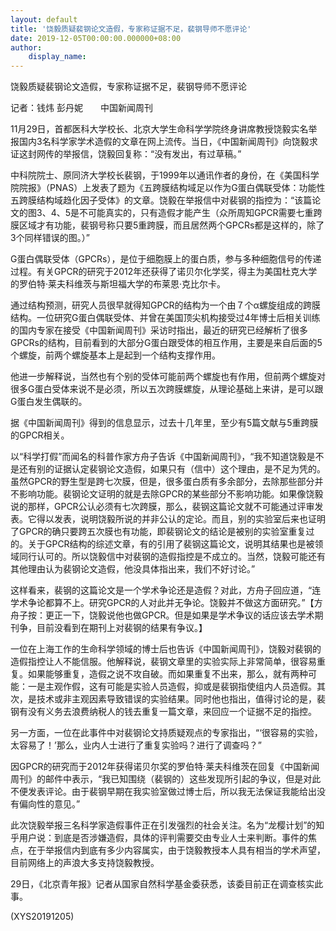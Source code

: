 ```yaml
---
layout: default
title: '饶毅质疑裴钢论文造假，专家称证据不足，裴钢导师不愿评论'
date: 2019-12-05T00:00:00.000000+08:00
author:
    display_name: 
---
```


饶毅质疑裴钢论文造假，专家称证据不足，裴钢导师不愿评论

记者：钱炜 彭丹妮　　中国新闻周刊

11月29日，首都医科大学校长、北京大学生命科学学院终身讲席教授饶毅实名举报国内3名科学家学术造假的文章在网上流传。当日，《中国新闻周刊》向饶毅求证这封网传的举报信，饶毅回复称：“没有发出，有过草稿。”

中科院院士、原同济大学校长裴钢，于1999年以通讯作者的身份，在《美国科学院院报》（PNAS）上发表了题为《五跨膜结构域足以作为G蛋白偶联受体：功能性五跨膜结构域趋化因子受体》的文章。饶毅在举报信中对裴钢的指控为：“该篇论文的图3、4、5是不可能真实的，只有造假才能产生（众所周知GPCR需要七重跨膜区域才有功能，裴钢号称只要5重跨膜，而且居然两个GPCRs都是这样的，除了3个同样错误的图。）”

G蛋白偶联受体（GPCRs），是位于细胞膜上的蛋白质，参与多种细胞信号的传递过程。有关GPCR的研究于2012年还获得了诺贝尔化学奖，得主为美国杜克大学的罗伯特·莱夫科维茨与斯坦福大学的布莱恩·克比尔卡。

通过结构预测，研究人员很早就得知GPCR的结构为一个由７个α螺旋组成的跨膜结构。一位研究G蛋白偶联受体、并曾在美国顶尖机构接受过4年博士后相关训练的国内专家在接受《中国新闻周刊》采访时指出，最近的研究已经解析了很多GPCRs的结构，目前看到的大部分G蛋白跟受体的相互作用，主要是来自后面的5个螺旋，前两个螺旋基本上是起到一个结构支撑作用。

他进一步解释说，当然也有个别的受体可能前两个螺旋也有作用，但前两个螺旋对很多G蛋白受体来说不是必须，所以五次跨膜螺旋，从理论基础上来讲，是可以跟G蛋白发生偶联的。

据《中国新闻周刊》得到的信息显示，过去十几年里，至少有5篇文献与5重跨膜的GPCR相关。

以“科学打假”而闻名的科普作家方舟子告诉《中国新闻周刊》，“我不知道饶毅是不是还有别的证据认定裴钢论文造假，如果只有（信中）这个理由，是不足为凭的。虽然GPCR的野生型是跨七次膜，但是，很多蛋白质有多余部分，去除那些部分并不影响功能。裴钢论文证明的就是去除GPCR的某些部分不影响功能。如果像饶毅说的那样，GPCR公认必须有七次跨膜，那么，裴钢这篇论文就不可能通过评审发表。它得以发表，说明饶毅所说的并非公认的定论。而且，别的实验室后来也证明了GPCR的确只要跨五次膜也有功能，即裴钢论文的结论是被别的实验室重复过的。关于GPCR结构的综述文章，有的引用了裴钢这篇论文，说明其结果也是被领域同行认可的。所以饶毅信中对裴钢的造假指控是不成立的。当然，饶毅可能还有其他理由认为裴钢论文造假，他没具体指出来，我们不好讨论。”

这样看来，裴钢的这篇论文是一个学术争论还是造假？对此，方舟子回应道，“连学术争论都算不上。研究GPCR的人对此并无争论。饶毅并不做这方面研究。”【方舟子按：更正一下，饶毅说他也做GPCR。但是如果是学术争议的话应该去学术期刊争，目前没看到在期刊上对裴钢的结果有争议。】

一位在上海工作的生命科学领域的博士后也告诉《中国新闻周刊》，饶毅对裴钢的造假指控让人不能信服。他解释说，裴钢文章里的实验实际上非常简单，很容易重复。如果能够重复，造假之说不攻自破。而如果重复不出来，那么，就有两种可能：一是主观作假，这有可能是实验人员造假，抑或是裴钢指使组内人员造假。其次，是技术或非主观因素导致错误的实验结果。同时他也指出，值得讨论的是，裴钢有没有义务去浪费纳税人的钱去重复一篇文章，来回应一个证据不足的指控。

另一方面，一位在此事件中对裴钢论文持质疑观点的专家指出，“‘很容易的实验，太容易了！’那么，业内人士进行了重复实验吗？进行了调查吗？”

因GPCR的研究而于2012年获得诺贝尔奖的罗伯特·莱夫科维茨在回复《中国新闻周刊》的邮件中表示，“我已知围绕（裴钢的）这些发现所引起的争议，但是对此不便发表评论。由于裴钢早期在我实验室做过博士后，所以我无法保证我能给出没有偏向性的意见。”

此次饶毅举报三名科学家造假事件正在引发强烈的社会关注。名为“龙樱计划”的知乎用户说：到底是否涉嫌造假，具体的评判需要交由专业人士来判断。事件的焦点，在于举报信内到底有多少内容属实，由于饶毅教授本人具有相当的学术声望，目前网络上的声浪大多支持饶毅教授。

29日，《北京青年报》记者从国家自然科学基金委获悉，该委目前正在调查核实此事。

(XYS20191205)

